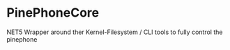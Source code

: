 # PinePhoneCore
NET5 Wrapper around ther Kernel-Filesystem / CLI tools to fully control the pinephone
